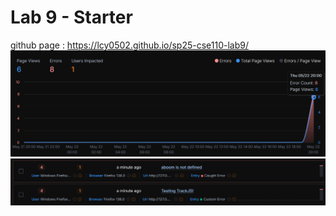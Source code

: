 # Lab 9 - Starter
github page : https://lcy0502.github.io/sp25-cse110-lab9/
!["track js report"](trackjs_report.png)
!["track js catalog"](trackjs_catalog.png)